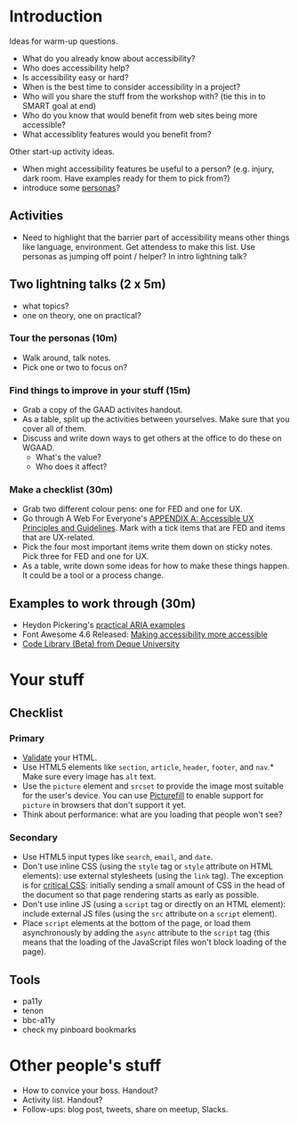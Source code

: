 # Introduction

Ideas for warm-up questions.

* What do you already know about accessibility?
* Who does accessibility help?
* Is accessibility easy or hard?
* When is the best time to consider accessibility in a project?
* Who will you share the stuff from the workshop with? (tie this in to SMART goal at end)
* Who do you know that would benefit from web sites being more accessible?
* What accessiblity features would you benefit from?

Other start-up activity ideas.

* When might accessibility features be useful to a person? (e.g. injury, dark room. Have examples ready for them to pick from?)
* introduce some [personas](http://rosenfeldmedia.com/a-web-for-everyone/personas-for-accessible-ux/)?

## Activities

* Need to highlight that the barrier part of accessibility means other things like language, environment. Get attendess to make this list. Use personas as jumping off point / helper? In intro lightning talk?

## Two lightning talks (2 x 5m)

* what topics?
* one on theory, one on practical?

### Tour the personas (10m)

* Walk around, talk notes.
* Pick one or two to focus on?

### Find things to improve in your stuff (15m)

* Grab a copy of the GAAD activites handout.
* As a table, split up the activities between yourselves. Make sure that you cover all of them.
* Discuss and write down ways to get others at the office to do these on WGAAD.
  * What's the value?
  * Who does it affect?

### Make a checklist (30m)

* Grab two different colour pens: one for FED and one for UX.
* Go through A Web For Everyone's [APPENDIX A: Accessible UX Principles and Guidelines](handout/AWFE-AppendixA1.pdf).  Mark with a tick items that are FED and items that are UX-related.
* Pick the four most important items write them down on sticky notes. Pick three for FED and one for UX.
* As a table, write down some ideas for how to make these things happen. It could be a tool or a process change.

## Examples to work through (30m)

* Heydon Pickering's [practical ARIA examples](http://heydonworks.com/practical_aria_examples/)
* Font Awesome 4.6 Released: [Making accessibility more accessible](https://articles.fortawesome.com/font-awesome-4-6-released-d7213342698a#.j8om7wij4)
* [Code Library (Beta) from Deque University](https://dequeuniversity.com/library/)

# Your stuff

## Checklist

### Primary

* [Validate](http://validator.w3.org/) your HTML.
* Use HTML5 elements like `section`, `article`, `header`, `footer`, and `nav`.* Make sure every image has `alt` text.
* Use the `picture` element and `srcset` to provide the image most suitable for the user's device. You can use [Picturefill](http://scottjehl.github.io/picturefill/) to enable support for `picture` in browsers that don't support it yet.
* Think about performance: what are you loading that people won't see?

### Secondary

* Use HTML5 input types like `search`, `email`, and `date`.
* Don't use inline CSS (using the `style` tag or `style` attribute on HTML elements): use external stylesheets (using the `link` tag). The exception is for [critical CSS](https://developers.google.com/speed/docs/insights/PrioritizeVisibleContent#RemoveUnusedCSS): initially sending a small amount of CSS in the head of the document so that page rendering starts as early as possible.
* Don't use inline JS (using a `script` tag or directly on an HTML element): include external JS files (using the `src` attribute on a `script` element).
* Place `script` elements at the bottom of the page, or load them asynchronously by adding the `async` attribute to the `script` tag (this means that the loading of the JavaScript files won't block loading of the page).

## Tools

* pa11y
* tenon
* bbc-a11y
* check my pinboard bookmarks

# Other people's stuff

* How to convice your boss. Handout?
* Activity list. Handout?
* Follow-ups: blog post, tweets, share on meetup, Slacks.
